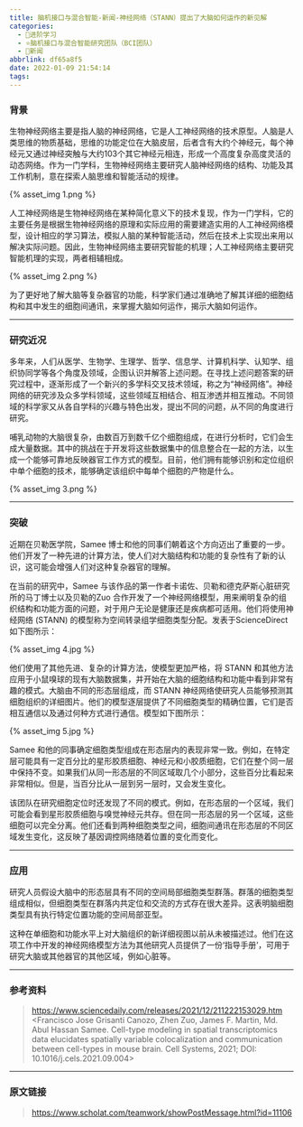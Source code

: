 ```yaml
---
title: 脑机接口与混合智能-新闻-神经网络（STANN）提出了大脑如何运作的新见解
categories:
  - 🌙进阶学习
  - ⭐脑机接口与混合智能研究团队（BCI团队）
  - 💫新闻
abbrlink: df65a8f5
date: 2022-01-09 21:54:14
tags:
---
```


### 背景

生物神经网络主要是指人脑的神经网络，它是人工神经网络的技术原型。人脑是人类思维的物质基础，思维的功能定位在大脑皮层，后者含有大约个神经元，每个神经元又通过神经突触与大约103个其它神经元相连，形成一个高度复杂高度灵活的动态网络。作为一门学科，生物神经网络主要研究人脑神经网络的结构、功能及其工作机制，意在探索人脑思维和智能活动的规律。

<!--more-->

{% asset_img 1.png %}

人工神经网络是生物神经网络在某种简化意义下的技术复现，作为一门学科，它的主要任务是根据生物神经网络的原理和实际应用的需要建造实用的人工神经网络模型，设计相应的学习算法，模拟人脑的某种智能活动，然后在技术上实现出来用以解决实际问题。因此，生物神经网络主要研究智能的机理；人工神经网络主要研究智能机理的实现，两者相辅相成。

{% asset_img 2.png %}

为了更好地了解大脑等复杂器官的功能，科学家们通过准确地了解其详细的细胞结构和其中发生的细胞间通讯，来掌握大脑如何运作，揭示大脑如何运作。

***

### 研究近况

多年来，人们从医学、生物学、生理学、哲学、信息学、计算机科学、认知学、组织协同学等各个角度及领域，企图认识并解答上述问题。在寻找上述问题答案的研究过程中，逐渐形成了一个新兴的多学科交叉技术领域，称之为“神经网络”。神经网络的研究涉及众多学科领域，这些领域互相结合、相互渗透并相互推动。不同领域的科学家又从各自学科的兴趣与特色出发，提出不同的问题，从不同的角度进行研究。

哺乳动物的大脑很复杂，由数百万到数千亿个细胞组成，在进行分析时，它们会生成大量数据。其中的挑战在于开发将这些数据集中的信息整合在一起的方法，以生成一个能够可靠地反映器官工作方式的模型。目前，他们拥有能够识别和定位组织中单个细胞的技术，能够确定该组织中每单个细胞的产物是什么。

{% asset_img 3.png %}

***

### 突破

近期在贝勒医学院，Samee 博士和他的同事们朝着这个方向迈出了重要的一步。他们开发了一种先进的计算方法，使人们对大脑结构和功能的复杂性有了新的认识，这可能会增强人们对这种复杂器官的理解。

在当前的研究中，Samee 与该作品的第一作者卡诺佐、贝勒和德克萨斯心脏研究所的马丁博士以及贝勒的Zuo 合作开发了一个神经网络模型，用来阐明复杂的组织结构和功能方面的问题，对于用户无论是健康还是疾病都可适用。他们将使用神经网络 (STANN) 的模型称为空间转录组学细胞类型分配。发表于ScienceDirect如下图所示：

{% asset_img 4.jpg %}

他们使用了其他先进、复杂的计算方法，使模型更加严格，将 STANN 和其他方法应用于小鼠嗅球的现有大脑数据集，并开始在大脑的细胞结构和功能中看到非常有趣的模式。大脑由不同的形态层组成，而 STANN 神经网络使研究人员能够预测其细胞组织的详细图片。他们的模型逐层提供了不同细胞类型的精确位置，它们是否相互通信以及通过何种方式进行通信。模型如下图所示：

{% asset_img 5.jpg %}

Samee 和他的同事确定细胞类型组成在形态层内的表现非常一致。例如，在特定层可能具有一定百分比的星形胶质细胞、神经元和小胶质细胞，它们在整个同一层中保持不变。如果我们从同一形态层的不同区域取几个小部分，这些百分比看起来非常相似。但是，当百分比从一层到另一层时，又会发生变化。

该团队在研究细胞定位时还发现了不同的模式。例如，在形态层的一个区域，我们可能会看到星形胶质细胞与嗅觉神经元共存。但在同一形态层的另一个区域，这些细胞可以完全分离。他们还看到两种细胞类型之间，细胞间通讯在形态层的不同区域发生变化，这反映了基因调控网络随着位置的变化而变化。

***

### 应用

研究人员假设大脑中的形态层具有不同的空间局部细胞类型群落。群落的细胞类型组成相似，但细胞类型在群落内共定位和交流的方式存在很大差异。这表明脑细胞类型具有执行特定位置功能的空间局部亚型。

这种在单细胞和功能水平上对大脑组织的新详细视图以前从未被描述过。他们在这项工作中开发的神经网络模型方法为其他研究人员提供了一份‘指导手册’，可用于研究大脑或其他器官的其他区域，例如心脏等。

***

### 参考资料

> <https://www.sciencedaily.com/releases/2021/12/211222153029.htm>
> <Francisco Jose Grisanti Canozo, Zhen Zuo, James F. Martin, Md. Abul Hassan Samee. Cell-type modeling in spatial transcriptomics data elucidates spatially variable colocalization and communication between cell-types in mouse brain. Cell Systems, 2021; DOI: 10.1016/j.cels.2021.09.004>

***

### 原文链接

> <https://www.scholat.com/teamwork/showPostMessage.html?id=11106>
